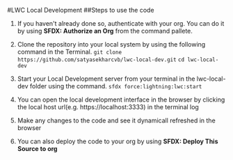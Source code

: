 #LWC Local Development
##Steps to use the code

1. If you haven't already done so, authenticate with your org. You can do it by using **SFDX: Authorize an Org** from the command pallete.

2. Clone the repository into your local system by using the following command in the Terminal. 
   `git clone https://github.com/satyasekharcvb/lwc-local-dev.git` 
   `cd lwc-local-dev`

3. Start your Local Development server from your terminal in the lwc-local-dev folder using the command.
    `sfdx force:lightning:lwc:start`

4. You can open the local development interface in the browser by clicking the local host url(e.g. https://localhost:3333) in the terminal log

4. Make any changes to the code and see it dynamicall refreshed in the browser

5. You can also deploy the code to your org by using **SFDX: Deploy This Source to org**
